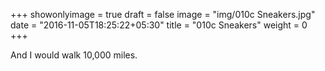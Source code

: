 +++
showonlyimage = true
draft = false
image = "img/010c Sneakers.jpg"
date = "2016-11-05T18:25:22+05:30"
title = "010c Sneakers"
weight = 0
+++

And I would walk 10,000 miles.

